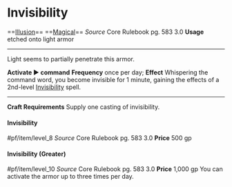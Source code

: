# Invisibility
==[Illusion](../../../Traits/Illusion.md)== ==[Magical](../../../Traits/Magical.md)==
*Source* Core Rulebook pg. 583 3.0
**Usage** etched onto light armor

---

Light seems to partially penetrate this armor.

**Activate ► command**
**Frequency** once per day; **Effect** Whispering the command word, you become invisible for 1 minute, gaining the effects of a 2nd-level [Invisibility](1%20TTRPG/PF2e%20Wiki/Magic/Spells/Level%202/Invisibility) spell.

---

**Craft Requirements** Supply one casting of invisibility.

#### Invisibility
#pf/item/level_8
*Source* Core Rulebook pg. 583 3.0
**Price** 500 gp

#### Invisibility (Greater)
#pf/item/level_10
*Source* Core Rulebook pg. 583 3.0
**Price** 1,000 gp
You can activate the armor up to three times per day.